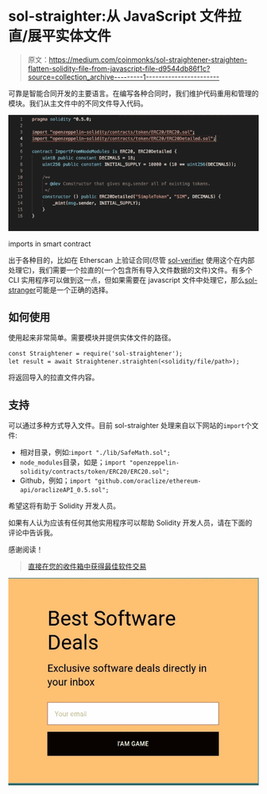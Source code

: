 # sol-straighter:从 JavaScript 文件拉直/展平实体文件

> 原文：<https://medium.com/coinmonks/sol-straightener-straighten-flatten-solidity-file-from-javascript-file-d9544db86f1c?source=collection_archive---------1----------------------->

可靠是智能合同开发的主要语言。在编写各种合同时，我们维护代码重用和管理的模块。我们从主文件中的不同文件导入代码。

![](img/aa83ca18c54af2242dc1f87b7ab4a629.png)

imports in smart contract

出于各种目的，比如在 Etherscan 上验证合同(尽管 [sol-verifier](https://www.npmjs.com/package/sol-verifier) 使用这个在内部处理它)，我们需要一个拉直的(一个包含所有导入文件数据的文件)文件。有多个 CLI 实用程序可以做到这一点，但如果需要在 javascript 文件中处理它，那么[sol-stranger](https://www.npmjs.com/package/sol-straightener)可能是一个正确的选择。

## **如何使用**

使用起来非常简单。需要模块并提供实体文件的路径。

```
const Straightener = require('sol-straightener');
let result = await Straightener.straighten(<solidity/file/path>);
```

将返回导入的拉直文件内容。

## 支持

可以通过多种方式导入文件。目前 sol-straighter 处理来自以下网站的`import`个文件:

*   相对目录，例如:`import "./lib/SafeMath.sol";`
*   `node_modules`目录，如是；`import "openzeppelin-solidity/contracts/token/ERC20/ERC20.sol";`
*   Github，例如；`import "github.com/oraclize/ethereum-api/oraclizeAPI_0.5.sol";`

希望这将有助于 Solidity 开发人员。

如果有人认为应该有任何其他实用程序可以帮助 Solidity 开发人员，请在下面的评论中告诉我。

感谢阅读！

> [直接在您的收件箱中获得最佳软件交易](https://coincodecap.com/?utm_source=coinmonks)

[![](img/7c0b3dfdcbfea594cc0ae7d4f9bf6fcb.png)](https://coincodecap.com/?utm_source=coinmonks)